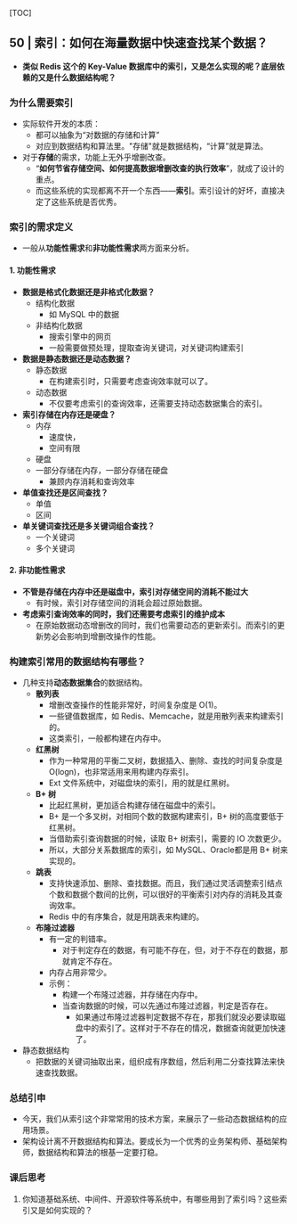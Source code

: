 [TOC]

## 50 | 索引：如何在海量数据中快速查找某个数据？

- **类似 Redis 这个的 Key-Value 数据库中的索引，又是怎么实现的呢？底层依赖的又是什么数据结构呢？**

### 为什么需要索引

- 实际软件开发的本质：
    - 都可以抽象为“对数据的存储和计算”
    - 对应到数据结构和算法里。"存储"就是数据结构，“计算”就是算法。
- 对于**存储**的需求，功能上无外乎增删改查。
    - “**如何节省存储空间、如何提高数据增删改查的执行效率**”，就成了设计的重点。
    - 而这些系统的实现都离不开一个东西——**索引**。索引设计的好坏，直接决定了这些系统是否优秀。

### 索引的需求定义

- 一般从**功能性需求**和**非功能性需求**两方面来分析。

#### 1. 功能性需求

- **数据是格式化数据还是非格式化数据？**
    - 结构化数据
        - 如 MySQL 中的数据
    - 非结构化数据
        - 搜索引擎中的网页
        - 一般需要做预处理，提取查询关键词，对关键词构建索引
- **数据是静态数据还是动态数据？**
    - 静态数据
        - 在构建索引时，只需要考虑查询效率就可以了。
    - 动态数据
        - 不仅要考虑索引的查询效率，还需要支持动态数据集合的索引。
- **索引存储在内存还是硬盘？**
    - 内存
        - 速度快，
        - 空间有限
    - 硬盘
    - 一部分存储在内存，一部分存储在硬盘
        - 兼顾内存消耗和查询效率
- **单值查找还是区间查找？**
    - 单值
    - 区间
- **单关键词查找还是多关键词组合查找？**
    - 一个关键词
    - 多个关键词

#### 2. 非功能性需求

- **不管是存储在内存中还是磁盘中，索引对存储空间的消耗不能过大**
    - 有时候，索引对存储空间的消耗会超过原始数据。
- **考虑索引查询效率的同时，我们还需要考虑索引的维护成本**
    - 在原始数据动态增删改的同时，我们也需要动态的更新索引。而索引的更新势必会影响到增删改操作的性能。

### 构建索引常用的数据结构有哪些？

- 几种支持**动态数据集合**的数据结构。
    - **散列表**
        - 增删改查操作的性能非常好，时间复杂度是 O(1)。
        - 一些键值数据库，如 Redis、Memcache，就是用散列表来构建索引的。
        - 这类索引，一般都构建在内存中。
    - **红黑树**
        - 作为一种常用的平衡二叉树，数据插入、删除、查找的时间复杂度是 O(logn)，也非常适用来用构建内存索引。
        - Ext 文件系统中，对磁盘块的索引，用的就是红黑树。
    - **B+ 树**
        - 比起红黑树，更加适合构建存储在磁盘中的索引。
        - B+ 是一个多叉树，对相同个数的数据构建索引，B+ 树的高度要低于红黑树。
        - 当借助索引查询数据的时候，读取 B+ 树索引，需要的 IO 次数更少。
        - 所以，大部分关系数据库的索引，如 MySQL、Oracle都是用 B+ 树来实现的。
    - **跳表**
        - 支持快速添加、删除、查找数据。而且，我们通过灵活调整索引结点个数和数据个数间的比例，可以很好的平衡索引对内存的消耗及其查询效率。
        - Redis 中的有序集合，就是用跳表来构建的。
    - **布隆过滤器**
        - 有一定的判错率。
            - 对于判定存在的数据，有可能不存在，但，对于不存在的数据，那就肯定不存在。
        - 内存占用非常少。
        - 示例：
            - 构建一个布隆过滤器，并存储在内存中。
            - 当查询数据的时候，可以先通过布隆过滤器，判定是否存在。
                - 如果通过布隆过滤器判定数据不存在，那我们就没必要读取磁盘中的索引了。这样对于不存在的情况，数据查询就更加快速了。
- 静态数据结构
    - 把数据的关键词抽取出来，组织成有序数组，然后利用二分查找算法来快速查找数据。

### 总结引申

- 今天，我们从索引这个非常常用的技术方案，来展示了一些动态数据结构的应用场景。
- 架构设计离不开数据结构和算法。要成长为一个优秀的业务架构师、基础架构师，数据结构和算法的根基一定要打稳。

### 课后思考

1. 你知道基础系统、中间件、开源软件等系统中，有哪些用到了索引吗？这些索引又是如何实现的？

